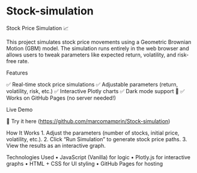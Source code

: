 # Stock-simulation

Stock Price Simulation 📈

This project simulates stock price movements using a Geometric Brownian Motion (GBM) model. The simulation runs entirely in the web browser and allows users to tweak parameters like expected return, volatility, and risk-free rate.

Features

✅ Real-time stock price simulations
✅ Adjustable parameters (return, volatility, risk, etc.)
✅ Interactive Plotly charts
✅ Dark mode support 🌙
✅ Works on GitHub Pages (no server needed!)

Live Demo

🔗 Try it here (https://github.com/marcomamprin/Stock-simulation)

How It Works
	1.	Adjust the parameters (number of stocks, initial price, volatility, etc.).
	2.	Click “Run Simulation” to generate stock price paths.
	3.	View the results as an interactive graph.

Technologies Used
	•	JavaScript (Vanilla) for logic
	•	Plotly.js for interactive graphs
	•	HTML + CSS for UI styling
	•	GitHub Pages for hosting
